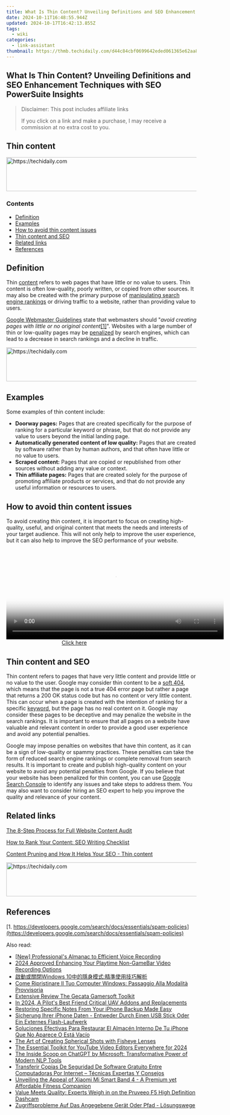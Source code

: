 ```yaml
---
title: What Is Thin Content? Unveiling Definitions and SEO Enhancement Techniques with SEO PowerSuite Insights
date: 2024-10-11T16:48:55.944Z
updated: 2024-10-17T16:42:13.855Z
tags:
  - wiki
categories:
  - link-assistant
thumbnail: https://thmb.techidaily.com/d44c84cbf0699642eded061365e62aa884811112a5aa8ff88c8335f623b0d0e8.jpg
---
```


## What Is Thin Content? Unveiling Definitions and SEO Enhancement Techniques with SEO PowerSuite Insights

>  Disclaimer: This post includes affiliate links
>
>  If you click on a link and make a purchase, I may receive a commission at no extra cost to you.
>

## Thin content

<!-- affiliate ads begin -->
<a href="https://aligracehair.sjv.io/c/5597632/1925570/19272" target="_top" id="1925570">
  <img src="//a.impactradius-go.com/display-ad/19272-1925570" border="0" alt="https://techidaily.com" width="728" height="90"/>
</a>
<img height="0" width="0" src="https://aligracehair.sjv.io/i/5597632/1925570/19272" style="position:absolute;visibility:hidden;" border="0" />
<!-- affiliate ads end -->

### Contents

* [Definition](https://tools.techidaily.com/link-assistant/products/)
* [Examples](https://tools.techidaily.com/link-assistant/products/)
* [How to avoid thin content issues](https://tools.techidaily.com/link-assistant/products/)
* [Thin content and SEO](https://tools.techidaily.com/link-assistant/products/)
* [Related links](https://tools.techidaily.com/link-assistant/products/)
* [References](https://tools.techidaily.com/link-assistant/products/)

## Definition

Thin [content](https://tools.techidaily.com/link-assistant/products/) refers to web pages that have little or no value to users. Thin content is often low-quality, poorly written, or copied from other sources. It may also be created with the primary purpose of [manipulating search engine rankings](https://tools.techidaily.com/link-assistant/products/) or driving traffic to a website, rather than providing value to users.

[Google Webmaster Guidelines](https://developers.google.com/search/docs/essentials) state that webmasters should "_avoid creating pages with little or no original content_[\[1\]](https://tools.techidaily.com/link-assistant/products/)". Websites with a large number of thin or low-quality pages may be [penalized](https://tools.techidaily.com/link-assistant/products/) by search engines, which can lead to a decrease in search rankings and a decline in traffic.

<!-- affiliate ads begin -->
<a href="https://appsumo.8odi.net/c/5597632/2151894/7443" target="_top" id="2151894">
  <img src="//a.impactradius-go.com/display-ad/7443-2151894" border="0" alt="https://techidaily.com" width="728" height="90"/>
</a>
<img height="0" width="0" src="https://appsumo.8odi.net/i/5597632/2151894/7443" style="position:absolute;visibility:hidden;" border="0" />
<!-- affiliate ads end -->

## Examples

Some examples of thin content include:

* **Doorway pages:** Pages that are created specifically for the purpose of ranking for a particular keyword or phrase, but that do not provide any value to users beyond the initial landing page.
* **Automatically generated content of low quality:** Pages that are created by software rather than by human authors, and that often have little or no value to users.
* **Scraped content:** Pages that are copied or republished from other sources without adding any value or context.
* **Thin affiliate pages:** Pages that are created solely for the purpose of promoting affiliate products or services, and that do not provide any useful information or resources to users.

## How to avoid thin content issues

To avoid creating thin content, it is important to focus on creating high-quality, useful, and original content that meets the needs and interests of your target audience. This will not only help to improve the user experience, but it can also help to improve the SEO performance of your website.

<!-- affiliate ads begin -->
<span id="1993645">
					<video width="576" height="240" style="cursor:pointer"
           poster="//a.impactradius-go.com/display-clicktoplayimage/1993645.png"
           onclick="if(!this.playClicked){this.play();this.setAttribute('controls',true);this.playClicked=true;}">
	   <source src="//a.impactradius-go.com/display-ad/22993-1993645">
	   <img src="//a.impactradius-go.com/display-clicktoplayimage/1993645.png" style="border: none; height: 100%; width: 100%; object-fit: contain">
	</video>
	<div style="width:360px;text-align:center"><a href="javascript:window.open(decodeURIComponent('https%3A%2F%2Fhomestyler.sjv.io%2Fc%2F5597632%2F1993645%2F22993'), '_blank');void(0);">Click here</a></div>
</span>
<img height="0" width="0" src="https://imp.pxf.io/i/5597632/1993645/22993" style="position:absolute;visibility:hidden;" border="0" />
<!-- affiliate ads end -->

## Thin content and SEO

Thin content refers to pages that have very little content and provide little or no value to the user. Google may consider thin content to be a [soft 404](https://tools.techidaily.com/link-assistant/products/), which means that the page is not a true 404 error page but rather a page that returns a 200 OK status code but has no content or very little content. This can occur when a page is created with the intention of ranking for a specific [keyword](https://tools.techidaily.com/link-assistant/products/), but the page has no real content on it. Google may consider these pages to be deceptive and may penalize the website in the search rankings. It is important to ensure that all pages on a website have valuable and relevant content in order to provide a good user experience and avoid any potential penalties.

Google may impose penalties on websites that have thin content, as it can be a sign of low-quality or spammy practices. These penalties can take the form of reduced search engine rankings or complete removal from search results. It is important to create and publish high-quality content on your website to avoid any potential penalties from Google. If you believe that your website has been penalized for thin content, you can use [Google Search Console](https://search.google.com/search-console/about) to identify any issues and take steps to address them. You may also want to consider hiring an SEO expert to help you improve the quality and relevance of your content.

## Related links

[The 8-Step Process for Full Website Content Audit](https://tools.techidaily.com/link-assistant/products/)

[How to Rank Your Content: SEO Writing Checklist](https://tools.techidaily.com/link-assistant/products/)

[Content Pruning and How It Helps Your SEO - Thin content](https://tools.techidaily.com/link-assistant/products/)

<!-- affiliate ads begin -->
<a href="https://aligracehair.sjv.io/c/5597632/2115951/19272" target="_top" id="2115951">
  <img src="//a.impactradius-go.com/display-ad/19272-2115951" border="0" alt="https://techidaily.com" width="728" height="90"/>
</a>
<img height="0" width="0" src="https://aligracehair.sjv.io/i/5597632/2115951/19272" style="position:absolute;visibility:hidden;" border="0" />
<!-- affiliate ads end -->

## References

[1. https://developers.google.com/search/docs/essentials/spam-policies](https://developers.google.com/search/docs/essentials/spam-policies)

<ins class="adsbygoogle"
     style="display:block"
     data-ad-format="autorelaxed"
     data-ad-client="ca-pub-7571918770474297"
     data-ad-slot="1223367746"></ins>

<ins class="adsbygoogle"
     style="display:block"
     data-ad-client="ca-pub-7571918770474297"
     data-ad-slot="8358498916"
     data-ad-format="auto"
     data-full-width-responsive="true"></ins>

<span class="atpl-alsoreadstyle">Also read:</span>
<div><ul>
<li><a href="https://extra-guidance.techidaily.com/new-professionals-almanac-to-efficient-voice-recording/"><u>[New] Professional's Almanac to Efficient Voice Recording</u></a></li>
<li><a href="https://digital-screen-recording.techidaily.com/2024-approved-enhancing-your-playtime-non-gamebar-video-recording-options/"><u>2024 Approved Enhancing Your Playtime Non-GameBar Video Recording Options</u></a></li>
<li><a href="https://win-top.techidaily.com/1728472639153-windows-10/"><u>啟動或關閉Windows 10中的隱身模式:精準使用技巧解析</u></a></li>
<li><a href="https://win-top.techidaily.com/come-ripristinare-il-tuo-computer-windows-passaggio-alla-modalita-provvisoria/"><u>Come Ripristinare Il Tuo Computer Windows: Passaggio Alla Modalità Provvisoria</u></a></li>
<li><a href="https://screen-recording.techidaily.com/extensive-review-the-gecata-gamersoft-toolkit/"><u>Extensive Review The Gecata Gamersoft Toolkit</u></a></li>
<li><a href="https://extra-resources.techidaily.com/in-2024-a-pilots-best-friend-critical-uav-addons-and-replacements/"><u>In 2024, A Pilot's Best Friend Critical UAV Addons and Replacements</u></a></li>
<li><a href="https://win-top.techidaily.com/restoring-specific-notes-from-your-iphone-backup-made-easy/"><u>Restoring Specific Notes From Your iPhone Backup Made Easy</u></a></li>
<li><a href="https://win-top.techidaily.com/sicherung-ihrer-iphone-daten-entweder-durch-einen-usb-stick-oder-ein-externes-flash-laufwerk/"><u>Sicherung Ihrer iPhone Daten - Entweder Durch Einen USB Stick Oder Ein Externes Flash-Laufwerk</u></a></li>
<li><a href="https://win-top.techidaily.com/soluciones-efectivas-para-restaurar-el-almacen-interno-de-tu-iphone-que-no-aparece-o-esta-vacio/"><u>Soluciones Efectivas Para Restaurar El Almacén Interno De Tu iPhone Que No Aparece O Está Vacío</u></a></li>
<li><a href="https://extra-tips.techidaily.com/the-art-of-creating-spherical-shots-with-fisheye-lenses/"><u>The Art of Creating Spherical Shots with Fisheye Lenses</u></a></li>
<li><a href="https://facebook-video-share.techidaily.com/the-essential-toolkit-for-youtube-video-editors-everywhere-for-2024/"><u>The Essential Toolkit for YouTube Video Editors Everywhere for 2024</u></a></li>
<li><a href="https://technical-tips.techidaily.com/the-inside-scoop-on-chatgpt-by-microsoft-transformative-power-of-modern-nlp-tools/"><u>The Inside Scoop on ChatGPT by Microsoft: Transformative Power of Modern NLP Tools</u></a></li>
<li><a href="https://win-top.techidaily.com/transferir-copias-de-seguridad-de-software-gratuito-entre-computadoras-por-internet-tecnicas-expertas-y-consejos/"><u>Transferir Copias De Seguridad De Software Gratuito Entre Computadoras Por Internet – Técnicas Expertas Y Consejos</u></a></li>
<li><a href="https://buynow-reviews.techidaily.com/unveiling-the-appeal-of-xiaomi-mi-smart-band-4-a-premium-yet-affordable-fitness-companion/"><u>Unveiling the Appeal of Xiaomi Mi Smart Band 4 - A Premium yet Affordable Fitness Companion</u></a></li>
<li><a href="https://buynow-tips.techidaily.com/value-meets-quality-experts-weigh-in-on-the-pruveeo-f5-high-definition-dashcam/"><u>Value Meets Quality: Experts Weigh in on the Pruveeo F5 High Definition Dashcam</u></a></li>
<li><a href="https://win-top.techidaily.com/zugriffsprobleme-auf-das-angegebene-gerat-oder-pfad-losungswege/"><u>Zugriffsprobleme Auf Das Angegebene Gerät Oder Pfad - Lösungswege</u></a></li>
</ul></div>

